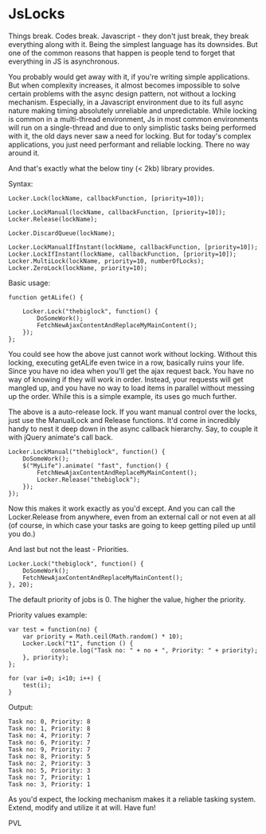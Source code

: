 JsLocks
=======

Things  break. Codes break. Javascript - they don't just break, they break everything along with it. Being the simplest language has its downsides. But one of the common reasons that happen is people tend to forget that everything in JS is asynchronous.

You probably would get away with it, if you're writing simple applications. But when complexity increases, it almost becomes impossible to solve certain problems with the async design pattern, not without a locking mechanism. Especially, in a Javascript environment due to its full async nature making timing absolutely unreliable and unpredictable. While locking is common in a multi-thread environment, Js in most common environments will run on a single-thread and due to only simplistic tasks being performed with it, the old days never saw a need for locking. But for today's complex applications, you just need performant and reliable locking. There no way around it.

And that's exactly what the below tiny (< 2kb) library provides.

Syntax:

    Locker.Lock(lockName, callbackFunction, [priority=10]); 
    
    Locker.LockManual(lockName, callbackFunction, [priority=10]); 
    Locker.Release(lockName);
    
    Locker.DiscardQueue(lockName);
    
    Locker.LockManualIfInstant(lockName, callbackFunction, [priority=10]); 
    Locker.LockIfInstant(lockName, callbackFunction, [priority=10]); 
    Locker.MultiLock(lockName, priority=10, numberOfLocks); 
    Locker.ZeroLock(lockName, priority=10);
    
    

Basic usage:


    function getALife() {

        Locker.Lock("thebiglock", function() {
            DoSomeWork();
            FetchNewAjaxContentAndReplaceMyMainContent();
        });
    };

You could see how the above just cannot work without locking. Without this locking, executing getALife even twice in a row, basically ruins your life. Since you have no idea when you'll get the ajax request back. You have no way of knowing if they will work in order. Instead, your requests will get mangled up, and you have no way to load items in parallel without messing up the order. While this is a simple example, its uses go much further.

The above is a auto-release lock. If you want manual control over the locks, just use the ManualLock and Release functions. It'd come in incredibly handy to nest it deep down in the async callback hierarchy. Say, to couple it with jQuery animate's call back.

    Locker.LockManual("thebiglock", function() {
        DoSomeWork();
        $("MyLife").animate( "fast", function() {
            FetchNewAjaxContentAndReplaceMyMainContent();
            Locker.Release("thebiglock");
        });
    }); 

Now this makes it work exactly as you'd except. And you can call the Locker.Release from anywhere, even from an external call or not even at all (of course, in which case your tasks are going to keep getting piled up until you do.)

And last but not the least - Priorities.

    Locker.Lock("thebiglock", function() {
        DoSomeWork();
        FetchNewAjaxContentAndReplaceMyMainContent();
    }, 20);

The default priority of jobs is 0.  The higher the value, higher the priority.

Priority values example:

    var test = function(no) {
        var priority = Math.ceil(Math.random() * 10);
        Locker.Lock("t1", function () {
                console.log("Task no: " + no + ", Priority: " + priority);
        }, priority);
    };
    
    for (var i=0; i<10; i++) {
        test(i);
    }

Output:

    Task no: 0, Priority: 8
    Task no: 1, Priority: 8
    Task no: 4, Priority: 7
    Task no: 6, Priority: 7
    Task no: 9, Priority: 7
    Task no: 8, Priority: 5
    Task no: 2, Priority: 3
    Task no: 5, Priority: 3
    Task no: 7, Priority: 1
    Task no: 3, Priority: 1

As you'd expect, the locking mechanism makes it a reliable tasking system. Extend, modify and utilize it at will. Have fun!

PVL

